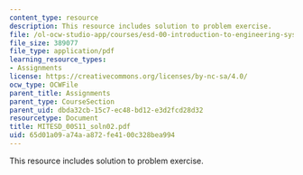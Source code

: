 ```yaml
---
content_type: resource
description: This resource includes solution to problem exercise.
file: /ol-ocw-studio-app/courses/esd-00-introduction-to-engineering-systems-spring-2011/65d01a09a74aa872fe4100c328bea994_MITESD_00S11_soln02.pdf
file_size: 389077
file_type: application/pdf
learning_resource_types:
- Assignments
license: https://creativecommons.org/licenses/by-nc-sa/4.0/
ocw_type: OCWFile
parent_title: Assignments
parent_type: CourseSection
parent_uid: dbda32cb-15c7-ec48-bd12-e3d2fcd28d32
resourcetype: Document
title: MITESD_00S11_soln02.pdf
uid: 65d01a09-a74a-a872-fe41-00c328bea994
---
```

This resource includes solution to problem exercise.